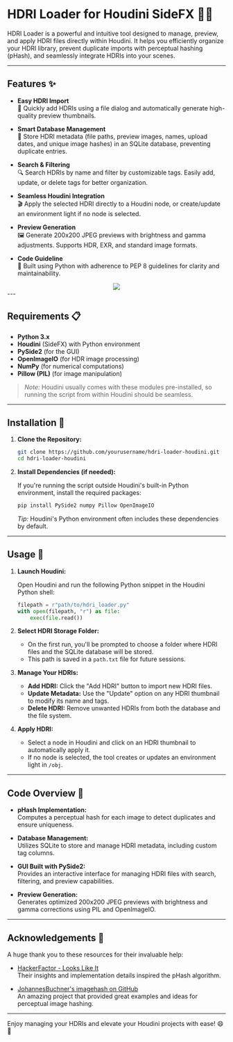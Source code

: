 # HDRI Loader for Houdini SideFX 🚀🌌

HDRI Loader is a powerful and intuitive tool designed to manage, preview, and apply HDRI files directly within Houdini. It helps you efficiently organize your HDRI library, prevent duplicate imports with perceptual hashing (pHash), and seamlessly integrate HDRIs into your scenes.

---

## Features ✨

- **Easy HDRI Import**  
  📂 Quickly add HDRIs using a file dialog and automatically generate high-quality preview thumbnails.

- **Smart Database Management**  
  💾 Store HDRI metadata (file paths, preview images, names, upload dates, and unique image hashes) in an SQLite database, preventing duplicate entries.

- **Search & Filtering**  
  🔍 Search HDRIs by name and filter by customizable tags. Easily add, update, or delete tags for better organization.

- **Seamless Houdini Integration**  
  🎬 Apply the selected HDRI directly to a Houdini node, or create/update an environment light if no node is selected.

- **Preview Generation**  
  🖼️ Generate 200x200 JPEG previews with brightness and gamma adjustments. Supports HDR, EXR, and standard image formats.

- **Code Guideline**  
  🐍 Built using Python with adherence to PEP 8 guidelines for clarity and maintainability.

<div align=center>
  <img src="https://github.com/user-attachments/assets/9eeb865a-f3a8-4e69-83b3-1d6232146fc7">
</div>
---

## Requirements 📋

- **Python 3.x**
- **Houdini** (SideFX) with Python environment
- **PySide2** (for the GUI)
- **OpenImageIO** (for HDR image processing)
- **NumPy** (for numerical computations)
- **Pillow (PIL)** (for image manipulation)

> *Note:* Houdini usually comes with these modules pre-installed, so running the script from within Houdini should be seamless.

---

## Installation 🔧

1. **Clone the Repository:**

   ```bash
   git clone https://github.com/yourusername/hdri-loader-houdini.git
   cd hdri-loader-houdini
   ```

2. **Install Dependencies (if needed):**

   If you're running the script outside Houdini's built-in Python environment, install the required packages:

   ```bash
   pip install PySide2 numpy Pillow OpenImageIO
   ```

   *Tip:* Houdini's Python environment often includes these dependencies by default.

---

## Usage 🚀

1. **Launch Houdini:**

   Open Houdini and run the following Python snippet in the Houdini Python shell:

   ```python
   filepath = r"path/to/hdri_loader.py"
   with open(filepath, "r") as file:
       exec(file.read())
   ```

2. **Select HDRI Storage Folder:**

   - On the first run, you'll be prompted to choose a folder where HDRI files and the SQLite database will be stored.
   - This path is saved in a `path.txt` file for future sessions.

3. **Manage Your HDRIs:**

   - **Add HDRI:** Click the "Add HDRI" button to import new HDRI files.
   - **Update Metadata:** Use the "Update" option on any HDRI thumbnail to modify its name and tags.
   - **Delete HDRI:** Remove unwanted HDRIs from both the database and the file system.

4. **Apply HDRI:**

   - Select a node in Houdini and click on an HDRI thumbnail to automatically apply it.
   - If no node is selected, the tool creates or updates an environment light in `/obj`.

---

## Code Overview 📜

- **pHash Implementation:**  
  Computes a perceptual hash for each image to detect duplicates and ensure uniqueness.

- **Database Management:**  
  Utilizes SQLite to store and manage HDRI metadata, including custom tag columns.

- **GUI Built with PySide2:**  
  Provides an interactive interface for managing HDRI files with search, filtering, and preview capabilities.

- **Preview Generation:**  
  Generates optimized 200x200 JPEG previews with brightness and gamma corrections using PIL and OpenImageIO.

---

## Acknowledgements 🙏

A huge thank you to these resources for their invaluable help:

- [HackerFactor - Looks Like It](https://www.hackerfactor.com/blog/index.php?/archives/432-Looks-Like-It.html)  
  Their insights and implementation details inspired the pHash algorithm.

- [JohannesBuchner's imagehash on GitHub](https://github.com/JohannesBuchner/imagehash/tree/master)  
  An amazing project that provided great examples and ideas for perceptual image hashing.

---

Enjoy managing your HDRIs and elevate your Houdini projects with ease! 😄🎥
